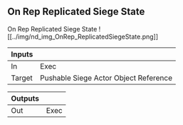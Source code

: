 ## On Rep Replicated Siege State
On Rep Replicated Siege State
![[../img/nd_img_OnRep_ReplicatedSiegeState.png]]

|Inputs||
|--|--|
| In | Exec |
| Target | Pushable Siege Actor Object Reference |

|Outputs||
|--|--|
| Out | Exec |
